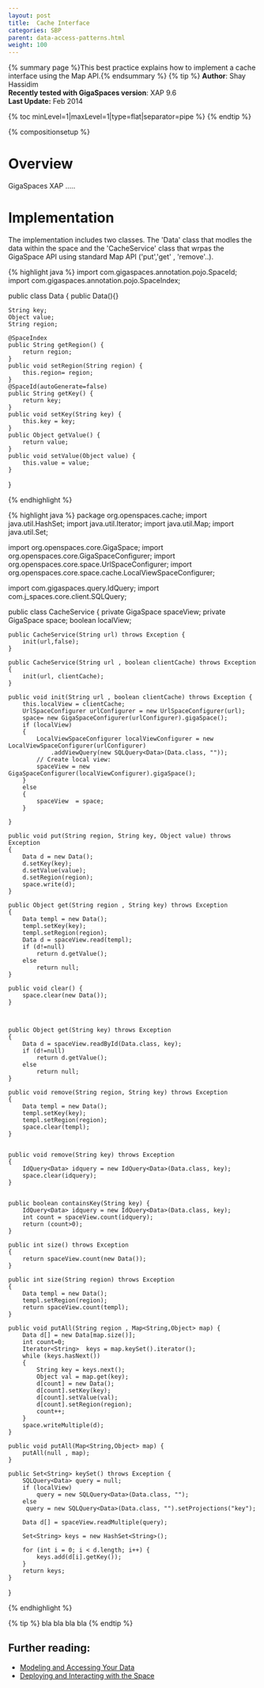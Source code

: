 ```yaml
---
layout: post
title:  Cache Interface
categories: SBP
parent: data-access-patterns.html
weight: 100
---
```

{% summary page %}This best practice explains how to implement a cache interface using the Map API.{% endsummary %}
 {% tip %}
 **Author**:  Shay Hassidim<br/>
 **Recently tested with GigaSpaces version**: XAP 9.6<br/>
 **Last Update:** Feb 2014<br/>

{% toc minLevel=1|maxLevel=1|type=flat|separator=pipe %}
{% endtip %}

{% compositionsetup %}


# Overview

GigaSpaces XAP .....

# Implementation

The implementation includes two classes. The 'Data' class that modles the data within the space and the 'CacheService' class that wrpas the GigaSpace API using standard Map API ('put','get' , 'remove'..). 

{% highlight java %}
import com.gigaspaces.annotation.pojo.SpaceId;
import com.gigaspaces.annotation.pojo.SpaceIndex;

public class Data {
	public Data(){}

	String key;
	Object value;
	String region;

	@SpaceIndex
	public String getRegion() {
		return region;
	}
	public void setRegion(String region) {
		this.region= region;
	}
	@SpaceId(autoGenerate=false)
	public String getKey() {
		return key;
	}
	public void setKey(String key) {
		this.key = key;
	}
	public Object getValue() {
		return value;
	}
	public void setValue(Object value) {
		this.value = value;
	}
}

{% endhighlight %}


{% highlight java %}
package org.openspaces.cache;
import java.util.HashSet;
import java.util.Iterator;
import java.util.Map;
import java.util.Set;

import org.openspaces.core.GigaSpace;
import org.openspaces.core.GigaSpaceConfigurer;
import org.openspaces.core.space.UrlSpaceConfigurer;
import org.openspaces.core.space.cache.LocalViewSpaceConfigurer;

import com.gigaspaces.query.IdQuery;
import com.j_spaces.core.client.SQLQuery;

public class CacheService 
{
	private GigaSpace spaceView;
	private GigaSpace space;
	boolean localView;

	public CacheService(String url) throws Exception {
		init(url,false);
	}

	public CacheService(String url , boolean clientCache) throws Exception {
		init(url, clientCache);
	}
	
	public void init(String url , boolean clientCache) throws Exception {
		this.localView = clientCache;
		UrlSpaceConfigurer urlConfigurer = new UrlSpaceConfigurer(url);
		space= new GigaSpaceConfigurer(urlConfigurer).gigaSpace();
		if (localView)
		{
			LocalViewSpaceConfigurer localViewConfigurer = new LocalViewSpaceConfigurer(urlConfigurer)
				.addViewQuery(new SQLQuery<Data>(Data.class, ""));
			// Create local view:
			spaceView = new GigaSpaceConfigurer(localViewConfigurer).gigaSpace();
		}
		else
		{
			spaceView  = space;
		}
		
	}    	
	
    public void put(String region, String key, Object value) throws Exception 
    {
		Data d = new Data();
		d.setKey(key);
		d.setValue(value);
		d.setRegion(region);
		space.write(d);
    }

    public Object get(String region , String key) throws Exception 
    {
    	Data templ = new Data();
    	templ.setKey(key);
    	templ.setRegion(region);
		Data d = spaceView.read(templ);
		if (d!=null)
			return d.getValue();
		else 
			return null;
    }

	public void clear() {
		space.clear(new Data());
	}

	
	
    public Object get(String key) throws Exception 
    {
		Data d = spaceView.readById(Data.class, key);
		if (d!=null)
			return d.getValue();
		else 
			return null;
    }

    public void remove(String region, String key) throws Exception 
    {
    	Data templ = new Data();
    	templ.setKey(key);
    	templ.setRegion(region);
    	space.clear(templ);
    }

    
    public void remove(String key) throws Exception 
    {
    	IdQuery<Data> idquery = new IdQuery<Data>(Data.class, key);
    	space.clear(idquery);
    }

    
	public boolean containsKey(String key) {
    	IdQuery<Data> idquery = new IdQuery<Data>(Data.class, key);
		int count = spaceView.count(idquery);
    	return (count>0);
	}

	public int size() throws Exception 
    {
		return spaceView.count(new Data());
    }

	public int size(String region) throws Exception 
    {
    	Data templ = new Data();
    	templ.setRegion(region);
		return spaceView.count(templ);
    }

	public void putAll(String region , Map<String,Object> map) {
		Data d[] = new Data[map.size()];
		int count=0;
		Iterator<String>  keys = map.keySet().iterator();
		while (keys.hasNext())
		{
			String key = keys.next();
			Object val = map.get(key);
			d[count] = new Data();
			d[count].setKey(key);
			d[count].setValue(val);
			d[count].setRegion(region);
			count++;
		}
		space.writeMultiple(d);
	}
	
	public void putAll(Map<String,Object> map) {
		putAll(null , map);
	}
	
	public Set<String> keySet() throws Exception {
		SQLQuery<Data> query = null;
		if (localView)
			query = new SQLQuery<Data>(Data.class, "");
		else
    	 query = new SQLQuery<Data>(Data.class, "").setProjections("key");

    	Data d[] = spaceView.readMultiple(query);
    	
    	Set<String> keys = new HashSet<String>();
		
		for (int i = 0; i < d.length; i++) {
			keys.add(d[i].getKey());
		}
		return keys;
	}
}

{% endhighlight %}

{% tip %}
bla bla bla bla 
{% endtip %}

## Further reading:

- [Modeling and Accessing Your Data]({%latestjavaurl%}/modeling-and-accessing-your-data.html)
- [Deploying and Interacting with the Space]({%latestjavaurl%}/deploying-and-interacting-with-the-space.html)

